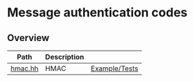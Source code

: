 # Message authentication codes

## Overview

| Path               | Description |                               |
| ------------------ | ----------- | ----------------------------- |
| [hmac.hh](hmac.hh) | HMAC        | [Example/Tests](hmac.test.cc) |
